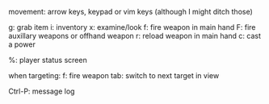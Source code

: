 movement: arrow keys, keypad or vim keys (although I might ditch those)

g: grab item
i: inventory
x: examine/look
f: fire weapon in main hand
F: fire auxillary weapons or offhand weapon
r: reload weapon in main hand
c: cast a power

%: player status screen

when targeting:
f: fire weapon
tab: switch to next target in view

Ctrl-P: message log